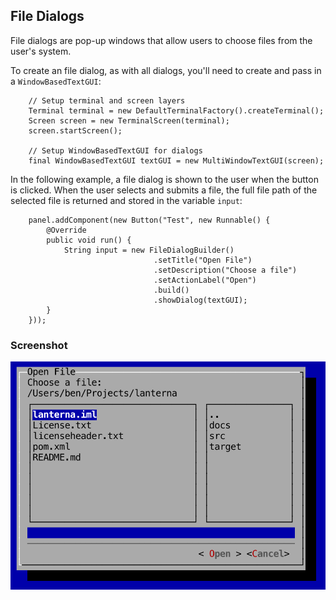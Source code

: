 File Dialogs
---

File dialogs are pop-up windows that allow users to choose files from the user's system.

To create an file dialog, as with all dialogs, you'll need to create and pass in a `WindowBasedTextGUI`:

```
	// Setup terminal and screen layers
	Terminal terminal = new DefaultTerminalFactory().createTerminal();
	Screen screen = new TerminalScreen(terminal);
	screen.startScreen();

	// Setup WindowBasedTextGUI for dialogs
	final WindowBasedTextGUI textGUI = new MultiWindowTextGUI(screen);
```

In the following example, a file dialog is shown to the user when the button is clicked. When the user selects and submits a file, the full file path of the selected file is returned and stored in the variable `input`:

```
	panel.addComponent(new Button("Test", new Runnable() {
		@Override
		public void run() {
			String input = new FileDialogBuilder()
								.setTitle("Open File")
								.setDescription("Choose a file")
								.setActionLabel("Open")
								.build()
								.showDialog(textGUI);
		}
	}));
```

### Screenshot

![](screenshots/file_dialogs.png)